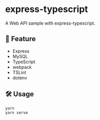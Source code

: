 # express-typescript

A Web API sample with express-typescript.

## 📖 Feature

- Express
- MySQL
- TypeScript
- webpack
- TSLint
- dotenv

## 🛠 Usage

```shell
yarn
yarn serve
```
